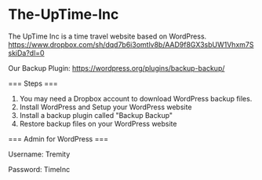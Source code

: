 # The-UpTime-Inc
The UpTime Inc is a time travel website based on WordPress.
https://www.dropbox.com/sh/dqd7b6i3omtlv8b/AAD9f8GX3sbUW1Vhxm7SskiDa?dl=0

Our Backup Plugin: https://wordpress.org/plugins/backup-backup/

=== Steps ===

1. You may need a Dropbox account to download WordPress backup files.
2. Install WordPress and Setup your WordPress website
3. Install a backup plugin called "Backup Backup"
4. Restore backup files on your WordPress website

=== Admin for WordPress ===

Username: Tremity

Password: TimeInc

